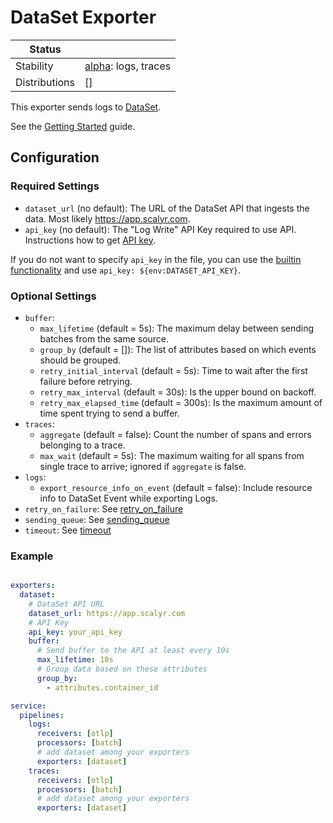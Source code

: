 # DataSet Exporter

<!-- status autogenerated section -->
| Status        |           |
| ------------- |-----------|
| Stability     | [alpha]: logs, traces   |
| Distributions | [] |

[alpha]: https://github.com/open-telemetry/opentelemetry-collector#alpha
<!-- end autogenerated section -->

This exporter sends logs to [DataSet](https://www.dataset.com/).

See the [Getting Started](https://app.scalyr.com/help/getting-started) guide.

## Configuration

### Required Settings

- `dataset_url` (no default): The URL of the DataSet API that ingests the data. Most likely https://app.scalyr.com.
- `api_key` (no default): The "Log Write" API Key required to use API. Instructions how to get [API key](https://app.scalyr.com/help/api-keys).

If you do not want to specify `api_key` in the file, you can use the [builtin functionality](https://opentelemetry.io/docs/collector/configuration/#configuration-environment-variables) and use `api_key: ${env:DATASET_API_KEY}`.

### Optional Settings

- `buffer`:
  - `max_lifetime` (default = 5s): The maximum delay between sending batches from the same source.
  - `group_by` (default = []): The list of attributes based on which events should be grouped.
  - `retry_initial_interval` (default = 5s): Time to wait after the first failure before retrying.
  - `retry_max_interval` (default = 30s): Is the upper bound on backoff.
  - `retry_max_elapsed_time` (default = 300s): Is the maximum amount of time spent trying to send a buffer.
- `traces`:
  - `aggregate` (default = false): Count the number of spans and errors belonging to a trace.
  - `max_wait` (default = 5s): The maximum waiting for all spans from single trace to arrive; ignored if `aggregate` is false.
- `logs`:
  - `export_resource_info_on_event` (default = false): Include resource info to DataSet Event while exporting Logs.
- `retry_on_failure`: See [retry_on_failure](https://github.com/open-telemetry/opentelemetry-collector/blob/main/exporter/exporterhelper/README.md)
- `sending_queue`: See [sending_queue](https://github.com/open-telemetry/opentelemetry-collector/blob/main/exporter/exporterhelper/README.md)
- `timeout`: See [timeout](https://github.com/open-telemetry/opentelemetry-collector/blob/main/exporter/exporterhelper/README.md)


### Example

```yaml

exporters:
  dataset:
    # DataSet API URL
    dataset_url: https://app.scalyr.com
    # API Key
    api_key: your_api_key
    buffer:
      # Send buffer to the API at least every 10s
      max_lifetime: 10s
      # Group data based on these attributes
      group_by:
        - attributes.container_id

service:
  pipelines:
    logs:
      receivers: [otlp]
      processors: [batch]
      # add dataset among your exporters
      exporters: [dataset]
    traces:
      receivers: [otlp]
      processors: [batch]
      # add dataset among your exporters
      exporters: [dataset]
```
